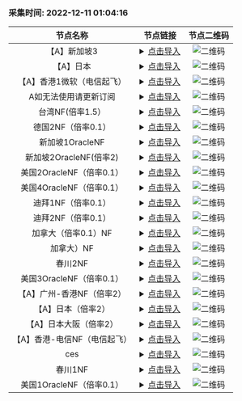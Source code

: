 ### 采集时间: 2022-12-11 01:04:16 
| 节点名称 | 节点链接 | 节点二维码 |
| :---: | :---: | :---: |
| 【A】新加坡3 | <details><summary><a href="vmess://eyJob3N0IjoiIiwicGF0aCI6IiIsInRscyI6IiIsInZlcmlmeV9jZXJ0Ijp0cnVlLCJhZGQiOiJhZTIuc3VyZmh1Yi5uZXQiLCJwb3J0IjozNzUyMCwiYWlkIjoxLCJuZXQiOiJ0Y3AiLCJoZWFkZXJUeXBlIjoibm9uZSIsInNlcnZpY2VuYW1lIjoiIiwiZW5hYmxlX3h0bHMiOiIiLCJmbG93IjoieHRscy1ycHJ4LWRpcmVjdCIsInZ0eXBlIjoidm1lc3M6Ly8iLCJzbmkiOiIiLCJ2IjoiMiIsInR5cGUiOiJ2bWVzcyIsInBzIjoi6L+q5oucIDIgfE5G77yI5YCN546HMC4x77yJIiwicmVtYXJrIjoi6L+q5oucIDIgfE5G77yI5YCN546HMC4x77yJIiwiaWQiOiJmZmUyNDc1OS1mZDQxLTMzNGMtOTJhNC04OWZjYzQ3ZWY0OTMiLCJjbGFzcyI6MH0=" title="【A】新加坡3">点击导入</a></summary>vmess://eyJob3N0IjoiIiwicGF0aCI6IiIsInRscyI6IiIsInZlcmlmeV9jZXJ0Ijp0cnVlLCJhZGQiOiJhZTIuc3VyZmh1Yi5uZXQiLCJwb3J0IjozNzUyMCwiYWlkIjoxLCJuZXQiOiJ0Y3AiLCJoZWFkZXJUeXBlIjoibm9uZSIsInNlcnZpY2VuYW1lIjoiIiwiZW5hYmxlX3h0bHMiOiIiLCJmbG93IjoieHRscy1ycHJ4LWRpcmVjdCIsInZ0eXBlIjoidm1lc3M6Ly8iLCJzbmkiOiIiLCJ2IjoiMiIsInR5cGUiOiJ2bWVzcyIsInBzIjoi6L+q5oucIDIgfE5G77yI5YCN546HMC4x77yJIiwicmVtYXJrIjoi6L+q5oucIDIgfE5G77yI5YCN546HMC4x77yJIiwiaWQiOiJmZmUyNDc1OS1mZDQxLTMzNGMtOTJhNC04OWZjYzQ3ZWY0OTMiLCJjbGFzcyI6MH0=</details> | ![二维码](https://raw.iqiq.io/h7ml/okjiasu_action/main/package/okjiasu/free/2022-12-11/2022-12-11-01-03-26.png) |
| 【A】日本 | <details><summary><a href="vmess://eyJob3N0IjoiIiwicGF0aCI6IiIsInRscyI6IiIsInZlcmlmeV9jZXJ0Ijp0cnVlLCJhZGQiOiJhZTIuc3VyZmh1Yi5uZXQiLCJwb3J0IjozNzUyMCwiYWlkIjoxLCJuZXQiOiJ0Y3AiLCJoZWFkZXJUeXBlIjoibm9uZSIsInNlcnZpY2VuYW1lIjoiIiwiZW5hYmxlX3h0bHMiOiIiLCJmbG93IjoieHRscy1ycHJ4LWRpcmVjdCIsInZ0eXBlIjoidm1lc3M6Ly8iLCJzbmkiOiIiLCJ2IjoiMiIsInR5cGUiOiJ2bWVzcyIsInBzIjoi6L+q5oucIDIgfE5G77yI5YCN546HMC4x77yJIiwicmVtYXJrIjoi6L+q5oucIDIgfE5G77yI5YCN546HMC4x77yJIiwiaWQiOiJmZmUyNDc1OS1mZDQxLTMzNGMtOTJhNC04OWZjYzQ3ZWY0OTMiLCJjbGFzcyI6MH0=" title="【A】日本">点击导入</a></summary>vmess://eyJob3N0IjoiIiwicGF0aCI6IiIsInRscyI6IiIsInZlcmlmeV9jZXJ0Ijp0cnVlLCJhZGQiOiJhZTIuc3VyZmh1Yi5uZXQiLCJwb3J0IjozNzUyMCwiYWlkIjoxLCJuZXQiOiJ0Y3AiLCJoZWFkZXJUeXBlIjoibm9uZSIsInNlcnZpY2VuYW1lIjoiIiwiZW5hYmxlX3h0bHMiOiIiLCJmbG93IjoieHRscy1ycHJ4LWRpcmVjdCIsInZ0eXBlIjoidm1lc3M6Ly8iLCJzbmkiOiIiLCJ2IjoiMiIsInR5cGUiOiJ2bWVzcyIsInBzIjoi6L+q5oucIDIgfE5G77yI5YCN546HMC4x77yJIiwicmVtYXJrIjoi6L+q5oucIDIgfE5G77yI5YCN546HMC4x77yJIiwiaWQiOiJmZmUyNDc1OS1mZDQxLTMzNGMtOTJhNC04OWZjYzQ3ZWY0OTMiLCJjbGFzcyI6MH0=</details> | ![二维码](https://raw.iqiq.io/h7ml/okjiasu_action/main/package/okjiasu/free/2022-12-11/2022-12-11-01-03-28.png) |
| 【A】香港1微软（电信起飞） | <details><summary><a href="vmess://eyJob3N0IjoiIiwicGF0aCI6IiIsInRscyI6IiIsInZlcmlmeV9jZXJ0Ijp0cnVlLCJhZGQiOiJhZTIuc3VyZmh1Yi5uZXQiLCJwb3J0IjozNzUyMCwiYWlkIjoxLCJuZXQiOiJ0Y3AiLCJoZWFkZXJUeXBlIjoibm9uZSIsInNlcnZpY2VuYW1lIjoiIiwiZW5hYmxlX3h0bHMiOiIiLCJmbG93IjoieHRscy1ycHJ4LWRpcmVjdCIsInZ0eXBlIjoidm1lc3M6Ly8iLCJzbmkiOiIiLCJ2IjoiMiIsInR5cGUiOiJ2bWVzcyIsInBzIjoi6L+q5oucIDIgfE5G77yI5YCN546HMC4x77yJIiwicmVtYXJrIjoi6L+q5oucIDIgfE5G77yI5YCN546HMC4x77yJIiwiaWQiOiJmZmUyNDc1OS1mZDQxLTMzNGMtOTJhNC04OWZjYzQ3ZWY0OTMiLCJjbGFzcyI6MH0=" title="【A】香港1微软（电信起飞）">点击导入</a></summary>vmess://eyJob3N0IjoiIiwicGF0aCI6IiIsInRscyI6IiIsInZlcmlmeV9jZXJ0Ijp0cnVlLCJhZGQiOiJhZTIuc3VyZmh1Yi5uZXQiLCJwb3J0IjozNzUyMCwiYWlkIjoxLCJuZXQiOiJ0Y3AiLCJoZWFkZXJUeXBlIjoibm9uZSIsInNlcnZpY2VuYW1lIjoiIiwiZW5hYmxlX3h0bHMiOiIiLCJmbG93IjoieHRscy1ycHJ4LWRpcmVjdCIsInZ0eXBlIjoidm1lc3M6Ly8iLCJzbmkiOiIiLCJ2IjoiMiIsInR5cGUiOiJ2bWVzcyIsInBzIjoi6L+q5oucIDIgfE5G77yI5YCN546HMC4x77yJIiwicmVtYXJrIjoi6L+q5oucIDIgfE5G77yI5YCN546HMC4x77yJIiwiaWQiOiJmZmUyNDc1OS1mZDQxLTMzNGMtOTJhNC04OWZjYzQ3ZWY0OTMiLCJjbGFzcyI6MH0=</details> | ![二维码](https://raw.iqiq.io/h7ml/okjiasu_action/main/package/okjiasu/free/2022-12-11/2022-12-11-01-03-29.png) |
| A如无法使用请更新订阅 | <details><summary><a href="vmess://eyJob3N0IjoiIiwicGF0aCI6IiIsInRscyI6IiIsInZlcmlmeV9jZXJ0Ijp0cnVlLCJhZGQiOiJhZTIuc3VyZmh1Yi5uZXQiLCJwb3J0IjozNzUyMCwiYWlkIjoxLCJuZXQiOiJ0Y3AiLCJoZWFkZXJUeXBlIjoibm9uZSIsInNlcnZpY2VuYW1lIjoiIiwiZW5hYmxlX3h0bHMiOiIiLCJmbG93IjoieHRscy1ycHJ4LWRpcmVjdCIsInZ0eXBlIjoidm1lc3M6Ly8iLCJzbmkiOiIiLCJ2IjoiMiIsInR5cGUiOiJ2bWVzcyIsInBzIjoi6L+q5oucIDIgfE5G77yI5YCN546HMC4x77yJIiwicmVtYXJrIjoi6L+q5oucIDIgfE5G77yI5YCN546HMC4x77yJIiwiaWQiOiJmZmUyNDc1OS1mZDQxLTMzNGMtOTJhNC04OWZjYzQ3ZWY0OTMiLCJjbGFzcyI6MH0=" title="A如无法使用请更新订阅">点击导入</a></summary>vmess://eyJob3N0IjoiIiwicGF0aCI6IiIsInRscyI6IiIsInZlcmlmeV9jZXJ0Ijp0cnVlLCJhZGQiOiJhZTIuc3VyZmh1Yi5uZXQiLCJwb3J0IjozNzUyMCwiYWlkIjoxLCJuZXQiOiJ0Y3AiLCJoZWFkZXJUeXBlIjoibm9uZSIsInNlcnZpY2VuYW1lIjoiIiwiZW5hYmxlX3h0bHMiOiIiLCJmbG93IjoieHRscy1ycHJ4LWRpcmVjdCIsInZ0eXBlIjoidm1lc3M6Ly8iLCJzbmkiOiIiLCJ2IjoiMiIsInR5cGUiOiJ2bWVzcyIsInBzIjoi6L+q5oucIDIgfE5G77yI5YCN546HMC4x77yJIiwicmVtYXJrIjoi6L+q5oucIDIgfE5G77yI5YCN546HMC4x77yJIiwiaWQiOiJmZmUyNDc1OS1mZDQxLTMzNGMtOTJhNC04OWZjYzQ3ZWY0OTMiLCJjbGFzcyI6MH0=</details> | ![二维码](https://raw.iqiq.io/h7ml/okjiasu_action/main/package/okjiasu/free/2022-12-11/2022-12-11-01-03-30.png) |
| 台湾NF(倍率1.5） | <details><summary><a href="vmess://eyJob3N0IjoiIiwicGF0aCI6IiIsInRscyI6IiIsInZlcmlmeV9jZXJ0Ijp0cnVlLCJhZGQiOiJhZTIuc3VyZmh1Yi5uZXQiLCJwb3J0IjozNzUyMCwiYWlkIjoxLCJuZXQiOiJ0Y3AiLCJoZWFkZXJUeXBlIjoibm9uZSIsInNlcnZpY2VuYW1lIjoiIiwiZW5hYmxlX3h0bHMiOiIiLCJmbG93IjoieHRscy1ycHJ4LWRpcmVjdCIsInZ0eXBlIjoidm1lc3M6Ly8iLCJzbmkiOiIiLCJ2IjoiMiIsInR5cGUiOiJ2bWVzcyIsInBzIjoi6L+q5oucIDIgfE5G77yI5YCN546HMC4x77yJIiwicmVtYXJrIjoi6L+q5oucIDIgfE5G77yI5YCN546HMC4x77yJIiwiaWQiOiJmZmUyNDc1OS1mZDQxLTMzNGMtOTJhNC04OWZjYzQ3ZWY0OTMiLCJjbGFzcyI6MH0=" title="台湾NF(倍率1.5）">点击导入</a></summary>vmess://eyJob3N0IjoiIiwicGF0aCI6IiIsInRscyI6IiIsInZlcmlmeV9jZXJ0Ijp0cnVlLCJhZGQiOiJhZTIuc3VyZmh1Yi5uZXQiLCJwb3J0IjozNzUyMCwiYWlkIjoxLCJuZXQiOiJ0Y3AiLCJoZWFkZXJUeXBlIjoibm9uZSIsInNlcnZpY2VuYW1lIjoiIiwiZW5hYmxlX3h0bHMiOiIiLCJmbG93IjoieHRscy1ycHJ4LWRpcmVjdCIsInZ0eXBlIjoidm1lc3M6Ly8iLCJzbmkiOiIiLCJ2IjoiMiIsInR5cGUiOiJ2bWVzcyIsInBzIjoi6L+q5oucIDIgfE5G77yI5YCN546HMC4x77yJIiwicmVtYXJrIjoi6L+q5oucIDIgfE5G77yI5YCN546HMC4x77yJIiwiaWQiOiJmZmUyNDc1OS1mZDQxLTMzNGMtOTJhNC04OWZjYzQ3ZWY0OTMiLCJjbGFzcyI6MH0=</details> | ![二维码](https://raw.iqiq.io/h7ml/okjiasu_action/main/package/okjiasu/free/2022-12-11/2022-12-11-01-03-31.png) |
| 德国2NF（倍率0.1） | <details><summary><a href="vmess://eyJob3N0IjoiIiwicGF0aCI6IiIsInRscyI6IiIsInZlcmlmeV9jZXJ0Ijp0cnVlLCJhZGQiOiJhZTIuc3VyZmh1Yi5uZXQiLCJwb3J0IjozNzUyMCwiYWlkIjoxLCJuZXQiOiJ0Y3AiLCJoZWFkZXJUeXBlIjoibm9uZSIsInNlcnZpY2VuYW1lIjoiIiwiZW5hYmxlX3h0bHMiOiIiLCJmbG93IjoieHRscy1ycHJ4LWRpcmVjdCIsInZ0eXBlIjoidm1lc3M6Ly8iLCJzbmkiOiIiLCJ2IjoiMiIsInR5cGUiOiJ2bWVzcyIsInBzIjoi6L+q5oucIDIgfE5G77yI5YCN546HMC4x77yJIiwicmVtYXJrIjoi6L+q5oucIDIgfE5G77yI5YCN546HMC4x77yJIiwiaWQiOiJmZmUyNDc1OS1mZDQxLTMzNGMtOTJhNC04OWZjYzQ3ZWY0OTMiLCJjbGFzcyI6MH0=" title="德国2NF（倍率0.1）">点击导入</a></summary>vmess://eyJob3N0IjoiIiwicGF0aCI6IiIsInRscyI6IiIsInZlcmlmeV9jZXJ0Ijp0cnVlLCJhZGQiOiJhZTIuc3VyZmh1Yi5uZXQiLCJwb3J0IjozNzUyMCwiYWlkIjoxLCJuZXQiOiJ0Y3AiLCJoZWFkZXJUeXBlIjoibm9uZSIsInNlcnZpY2VuYW1lIjoiIiwiZW5hYmxlX3h0bHMiOiIiLCJmbG93IjoieHRscy1ycHJ4LWRpcmVjdCIsInZ0eXBlIjoidm1lc3M6Ly8iLCJzbmkiOiIiLCJ2IjoiMiIsInR5cGUiOiJ2bWVzcyIsInBzIjoi6L+q5oucIDIgfE5G77yI5YCN546HMC4x77yJIiwicmVtYXJrIjoi6L+q5oucIDIgfE5G77yI5YCN546HMC4x77yJIiwiaWQiOiJmZmUyNDc1OS1mZDQxLTMzNGMtOTJhNC04OWZjYzQ3ZWY0OTMiLCJjbGFzcyI6MH0=</details> | ![二维码](https://raw.iqiq.io/h7ml/okjiasu_action/main/package/okjiasu/free/2022-12-11/2022-12-11-01-03-32.png) |
| 新加坡1OracleNF | <details><summary><a href="vmess://eyJob3N0IjoiIiwicGF0aCI6IiIsInRscyI6IiIsInZlcmlmeV9jZXJ0Ijp0cnVlLCJhZGQiOiJhZTIuc3VyZmh1Yi5uZXQiLCJwb3J0IjozNzUyMCwiYWlkIjoxLCJuZXQiOiJ0Y3AiLCJoZWFkZXJUeXBlIjoibm9uZSIsInNlcnZpY2VuYW1lIjoiIiwiZW5hYmxlX3h0bHMiOiIiLCJmbG93IjoieHRscy1ycHJ4LWRpcmVjdCIsInZ0eXBlIjoidm1lc3M6Ly8iLCJzbmkiOiIiLCJ2IjoiMiIsInR5cGUiOiJ2bWVzcyIsInBzIjoi6L+q5oucIDIgfE5G77yI5YCN546HMC4x77yJIiwicmVtYXJrIjoi6L+q5oucIDIgfE5G77yI5YCN546HMC4x77yJIiwiaWQiOiJmZmUyNDc1OS1mZDQxLTMzNGMtOTJhNC04OWZjYzQ3ZWY0OTMiLCJjbGFzcyI6MH0=" title="新加坡1OracleNF">点击导入</a></summary>vmess://eyJob3N0IjoiIiwicGF0aCI6IiIsInRscyI6IiIsInZlcmlmeV9jZXJ0Ijp0cnVlLCJhZGQiOiJhZTIuc3VyZmh1Yi5uZXQiLCJwb3J0IjozNzUyMCwiYWlkIjoxLCJuZXQiOiJ0Y3AiLCJoZWFkZXJUeXBlIjoibm9uZSIsInNlcnZpY2VuYW1lIjoiIiwiZW5hYmxlX3h0bHMiOiIiLCJmbG93IjoieHRscy1ycHJ4LWRpcmVjdCIsInZ0eXBlIjoidm1lc3M6Ly8iLCJzbmkiOiIiLCJ2IjoiMiIsInR5cGUiOiJ2bWVzcyIsInBzIjoi6L+q5oucIDIgfE5G77yI5YCN546HMC4x77yJIiwicmVtYXJrIjoi6L+q5oucIDIgfE5G77yI5YCN546HMC4x77yJIiwiaWQiOiJmZmUyNDc1OS1mZDQxLTMzNGMtOTJhNC04OWZjYzQ3ZWY0OTMiLCJjbGFzcyI6MH0=</details> | ![二维码](https://raw.iqiq.io/h7ml/okjiasu_action/main/package/okjiasu/free/2022-12-11/2022-12-11-01-03-34.png) |
| 新加坡2OracleNF(倍率2) | <details><summary><a href="vmess://eyJob3N0IjoiIiwicGF0aCI6IiIsInRscyI6IiIsInZlcmlmeV9jZXJ0Ijp0cnVlLCJhZGQiOiJhZTIuc3VyZmh1Yi5uZXQiLCJwb3J0IjozNzUyMCwiYWlkIjoxLCJuZXQiOiJ0Y3AiLCJoZWFkZXJUeXBlIjoibm9uZSIsInNlcnZpY2VuYW1lIjoiIiwiZW5hYmxlX3h0bHMiOiIiLCJmbG93IjoieHRscy1ycHJ4LWRpcmVjdCIsInZ0eXBlIjoidm1lc3M6Ly8iLCJzbmkiOiIiLCJ2IjoiMiIsInR5cGUiOiJ2bWVzcyIsInBzIjoi6L+q5oucIDIgfE5G77yI5YCN546HMC4x77yJIiwicmVtYXJrIjoi6L+q5oucIDIgfE5G77yI5YCN546HMC4x77yJIiwiaWQiOiJmZmUyNDc1OS1mZDQxLTMzNGMtOTJhNC04OWZjYzQ3ZWY0OTMiLCJjbGFzcyI6MH0=" title="新加坡2OracleNF(倍率2)">点击导入</a></summary>vmess://eyJob3N0IjoiIiwicGF0aCI6IiIsInRscyI6IiIsInZlcmlmeV9jZXJ0Ijp0cnVlLCJhZGQiOiJhZTIuc3VyZmh1Yi5uZXQiLCJwb3J0IjozNzUyMCwiYWlkIjoxLCJuZXQiOiJ0Y3AiLCJoZWFkZXJUeXBlIjoibm9uZSIsInNlcnZpY2VuYW1lIjoiIiwiZW5hYmxlX3h0bHMiOiIiLCJmbG93IjoieHRscy1ycHJ4LWRpcmVjdCIsInZ0eXBlIjoidm1lc3M6Ly8iLCJzbmkiOiIiLCJ2IjoiMiIsInR5cGUiOiJ2bWVzcyIsInBzIjoi6L+q5oucIDIgfE5G77yI5YCN546HMC4x77yJIiwicmVtYXJrIjoi6L+q5oucIDIgfE5G77yI5YCN546HMC4x77yJIiwiaWQiOiJmZmUyNDc1OS1mZDQxLTMzNGMtOTJhNC04OWZjYzQ3ZWY0OTMiLCJjbGFzcyI6MH0=</details> | ![二维码](https://raw.iqiq.io/h7ml/okjiasu_action/main/package/okjiasu/free/2022-12-11/2022-12-11-01-03-35.png) |
| 美国2OracleNF（倍率0.1） | <details><summary><a href="vmess://eyJob3N0IjoiIiwicGF0aCI6IiIsInRscyI6IiIsInZlcmlmeV9jZXJ0Ijp0cnVlLCJhZGQiOiJhZTIuc3VyZmh1Yi5uZXQiLCJwb3J0IjozNzUyMCwiYWlkIjoxLCJuZXQiOiJ0Y3AiLCJoZWFkZXJUeXBlIjoibm9uZSIsInNlcnZpY2VuYW1lIjoiIiwiZW5hYmxlX3h0bHMiOiIiLCJmbG93IjoieHRscy1ycHJ4LWRpcmVjdCIsInZ0eXBlIjoidm1lc3M6Ly8iLCJzbmkiOiIiLCJ2IjoiMiIsInR5cGUiOiJ2bWVzcyIsInBzIjoi6L+q5oucIDIgfE5G77yI5YCN546HMC4x77yJIiwicmVtYXJrIjoi6L+q5oucIDIgfE5G77yI5YCN546HMC4x77yJIiwiaWQiOiJmZmUyNDc1OS1mZDQxLTMzNGMtOTJhNC04OWZjYzQ3ZWY0OTMiLCJjbGFzcyI6MH0=" title="美国2OracleNF（倍率0.1）">点击导入</a></summary>vmess://eyJob3N0IjoiIiwicGF0aCI6IiIsInRscyI6IiIsInZlcmlmeV9jZXJ0Ijp0cnVlLCJhZGQiOiJhZTIuc3VyZmh1Yi5uZXQiLCJwb3J0IjozNzUyMCwiYWlkIjoxLCJuZXQiOiJ0Y3AiLCJoZWFkZXJUeXBlIjoibm9uZSIsInNlcnZpY2VuYW1lIjoiIiwiZW5hYmxlX3h0bHMiOiIiLCJmbG93IjoieHRscy1ycHJ4LWRpcmVjdCIsInZ0eXBlIjoidm1lc3M6Ly8iLCJzbmkiOiIiLCJ2IjoiMiIsInR5cGUiOiJ2bWVzcyIsInBzIjoi6L+q5oucIDIgfE5G77yI5YCN546HMC4x77yJIiwicmVtYXJrIjoi6L+q5oucIDIgfE5G77yI5YCN546HMC4x77yJIiwiaWQiOiJmZmUyNDc1OS1mZDQxLTMzNGMtOTJhNC04OWZjYzQ3ZWY0OTMiLCJjbGFzcyI6MH0=</details> | ![二维码](https://raw.iqiq.io/h7ml/okjiasu_action/main/package/okjiasu/free/2022-12-11/2022-12-11-01-03-36.png) |
| 美国4OracleNF（倍率0.1） | <details><summary><a href="vmess://eyJob3N0IjoiIiwicGF0aCI6IiIsInRscyI6IiIsInZlcmlmeV9jZXJ0Ijp0cnVlLCJhZGQiOiJhZTIuc3VyZmh1Yi5uZXQiLCJwb3J0IjozNzUyMCwiYWlkIjoxLCJuZXQiOiJ0Y3AiLCJoZWFkZXJUeXBlIjoibm9uZSIsInNlcnZpY2VuYW1lIjoiIiwiZW5hYmxlX3h0bHMiOiIiLCJmbG93IjoieHRscy1ycHJ4LWRpcmVjdCIsInZ0eXBlIjoidm1lc3M6Ly8iLCJzbmkiOiIiLCJ2IjoiMiIsInR5cGUiOiJ2bWVzcyIsInBzIjoi6L+q5oucIDIgfE5G77yI5YCN546HMC4x77yJIiwicmVtYXJrIjoi6L+q5oucIDIgfE5G77yI5YCN546HMC4x77yJIiwiaWQiOiJmZmUyNDc1OS1mZDQxLTMzNGMtOTJhNC04OWZjYzQ3ZWY0OTMiLCJjbGFzcyI6MH0=" title="美国4OracleNF（倍率0.1）">点击导入</a></summary>vmess://eyJob3N0IjoiIiwicGF0aCI6IiIsInRscyI6IiIsInZlcmlmeV9jZXJ0Ijp0cnVlLCJhZGQiOiJhZTIuc3VyZmh1Yi5uZXQiLCJwb3J0IjozNzUyMCwiYWlkIjoxLCJuZXQiOiJ0Y3AiLCJoZWFkZXJUeXBlIjoibm9uZSIsInNlcnZpY2VuYW1lIjoiIiwiZW5hYmxlX3h0bHMiOiIiLCJmbG93IjoieHRscy1ycHJ4LWRpcmVjdCIsInZ0eXBlIjoidm1lc3M6Ly8iLCJzbmkiOiIiLCJ2IjoiMiIsInR5cGUiOiJ2bWVzcyIsInBzIjoi6L+q5oucIDIgfE5G77yI5YCN546HMC4x77yJIiwicmVtYXJrIjoi6L+q5oucIDIgfE5G77yI5YCN546HMC4x77yJIiwiaWQiOiJmZmUyNDc1OS1mZDQxLTMzNGMtOTJhNC04OWZjYzQ3ZWY0OTMiLCJjbGFzcyI6MH0=</details> | ![二维码](https://raw.iqiq.io/h7ml/okjiasu_action/main/package/okjiasu/free/2022-12-11/2022-12-11-01-03-37.png) |
| 迪拜1NF（倍率0.1） | <details><summary><a href="vmess://eyJob3N0IjoiIiwicGF0aCI6IiIsInRscyI6IiIsInZlcmlmeV9jZXJ0Ijp0cnVlLCJhZGQiOiJhZTIuc3VyZmh1Yi5uZXQiLCJwb3J0IjozNzUyMCwiYWlkIjoxLCJuZXQiOiJ0Y3AiLCJoZWFkZXJUeXBlIjoibm9uZSIsInNlcnZpY2VuYW1lIjoiIiwiZW5hYmxlX3h0bHMiOiIiLCJmbG93IjoieHRscy1ycHJ4LWRpcmVjdCIsInZ0eXBlIjoidm1lc3M6Ly8iLCJzbmkiOiIiLCJ2IjoiMiIsInR5cGUiOiJ2bWVzcyIsInBzIjoi6L+q5oucIDIgfE5G77yI5YCN546HMC4x77yJIiwicmVtYXJrIjoi6L+q5oucIDIgfE5G77yI5YCN546HMC4x77yJIiwiaWQiOiJmZmUyNDc1OS1mZDQxLTMzNGMtOTJhNC04OWZjYzQ3ZWY0OTMiLCJjbGFzcyI6MH0=" title="迪拜1NF（倍率0.1）">点击导入</a></summary>vmess://eyJob3N0IjoiIiwicGF0aCI6IiIsInRscyI6IiIsInZlcmlmeV9jZXJ0Ijp0cnVlLCJhZGQiOiJhZTIuc3VyZmh1Yi5uZXQiLCJwb3J0IjozNzUyMCwiYWlkIjoxLCJuZXQiOiJ0Y3AiLCJoZWFkZXJUeXBlIjoibm9uZSIsInNlcnZpY2VuYW1lIjoiIiwiZW5hYmxlX3h0bHMiOiIiLCJmbG93IjoieHRscy1ycHJ4LWRpcmVjdCIsInZ0eXBlIjoidm1lc3M6Ly8iLCJzbmkiOiIiLCJ2IjoiMiIsInR5cGUiOiJ2bWVzcyIsInBzIjoi6L+q5oucIDIgfE5G77yI5YCN546HMC4x77yJIiwicmVtYXJrIjoi6L+q5oucIDIgfE5G77yI5YCN546HMC4x77yJIiwiaWQiOiJmZmUyNDc1OS1mZDQxLTMzNGMtOTJhNC04OWZjYzQ3ZWY0OTMiLCJjbGFzcyI6MH0=</details> | ![二维码](https://raw.iqiq.io/h7ml/okjiasu_action/main/package/okjiasu/free/2022-12-11/2022-12-11-01-03-38.png) |
| 迪拜2NF（倍率0.1） | <details><summary><a href="vmess://eyJob3N0IjoiIiwicGF0aCI6IiIsInRscyI6IiIsInZlcmlmeV9jZXJ0Ijp0cnVlLCJhZGQiOiJhZTIuc3VyZmh1Yi5uZXQiLCJwb3J0IjozNzUyMCwiYWlkIjoxLCJuZXQiOiJ0Y3AiLCJoZWFkZXJUeXBlIjoibm9uZSIsInNlcnZpY2VuYW1lIjoiIiwiZW5hYmxlX3h0bHMiOiIiLCJmbG93IjoieHRscy1ycHJ4LWRpcmVjdCIsInZ0eXBlIjoidm1lc3M6Ly8iLCJzbmkiOiIiLCJ2IjoiMiIsInR5cGUiOiJ2bWVzcyIsInBzIjoi6L+q5oucIDIgfE5G77yI5YCN546HMC4x77yJIiwicmVtYXJrIjoi6L+q5oucIDIgfE5G77yI5YCN546HMC4x77yJIiwiaWQiOiJmZmUyNDc1OS1mZDQxLTMzNGMtOTJhNC04OWZjYzQ3ZWY0OTMiLCJjbGFzcyI6MH0=" title="迪拜2NF（倍率0.1）">点击导入</a></summary>vmess://eyJob3N0IjoiIiwicGF0aCI6IiIsInRscyI6IiIsInZlcmlmeV9jZXJ0Ijp0cnVlLCJhZGQiOiJhZTIuc3VyZmh1Yi5uZXQiLCJwb3J0IjozNzUyMCwiYWlkIjoxLCJuZXQiOiJ0Y3AiLCJoZWFkZXJUeXBlIjoibm9uZSIsInNlcnZpY2VuYW1lIjoiIiwiZW5hYmxlX3h0bHMiOiIiLCJmbG93IjoieHRscy1ycHJ4LWRpcmVjdCIsInZ0eXBlIjoidm1lc3M6Ly8iLCJzbmkiOiIiLCJ2IjoiMiIsInR5cGUiOiJ2bWVzcyIsInBzIjoi6L+q5oucIDIgfE5G77yI5YCN546HMC4x77yJIiwicmVtYXJrIjoi6L+q5oucIDIgfE5G77yI5YCN546HMC4x77yJIiwiaWQiOiJmZmUyNDc1OS1mZDQxLTMzNGMtOTJhNC04OWZjYzQ3ZWY0OTMiLCJjbGFzcyI6MH0=</details> | ![二维码](https://raw.iqiq.io/h7ml/okjiasu_action/main/package/okjiasu/free/2022-12-11/2022-12-11-01-03-40.png) |
| 加拿大（倍率0.1）NF | <details><summary><a href="vmess://eyJob3N0IjoiIiwicGF0aCI6IiIsInRscyI6IiIsInZlcmlmeV9jZXJ0Ijp0cnVlLCJhZGQiOiJhZTIuc3VyZmh1Yi5uZXQiLCJwb3J0IjozNzUyMCwiYWlkIjoxLCJuZXQiOiJ0Y3AiLCJoZWFkZXJUeXBlIjoibm9uZSIsInNlcnZpY2VuYW1lIjoiIiwiZW5hYmxlX3h0bHMiOiIiLCJmbG93IjoieHRscy1ycHJ4LWRpcmVjdCIsInZ0eXBlIjoidm1lc3M6Ly8iLCJzbmkiOiIiLCJ2IjoiMiIsInR5cGUiOiJ2bWVzcyIsInBzIjoi6L+q5oucIDIgfE5G77yI5YCN546HMC4x77yJIiwicmVtYXJrIjoi6L+q5oucIDIgfE5G77yI5YCN546HMC4x77yJIiwiaWQiOiJmZmUyNDc1OS1mZDQxLTMzNGMtOTJhNC04OWZjYzQ3ZWY0OTMiLCJjbGFzcyI6MH0=" title="加拿大（倍率0.1）NF">点击导入</a></summary>vmess://eyJob3N0IjoiIiwicGF0aCI6IiIsInRscyI6IiIsInZlcmlmeV9jZXJ0Ijp0cnVlLCJhZGQiOiJhZTIuc3VyZmh1Yi5uZXQiLCJwb3J0IjozNzUyMCwiYWlkIjoxLCJuZXQiOiJ0Y3AiLCJoZWFkZXJUeXBlIjoibm9uZSIsInNlcnZpY2VuYW1lIjoiIiwiZW5hYmxlX3h0bHMiOiIiLCJmbG93IjoieHRscy1ycHJ4LWRpcmVjdCIsInZ0eXBlIjoidm1lc3M6Ly8iLCJzbmkiOiIiLCJ2IjoiMiIsInR5cGUiOiJ2bWVzcyIsInBzIjoi6L+q5oucIDIgfE5G77yI5YCN546HMC4x77yJIiwicmVtYXJrIjoi6L+q5oucIDIgfE5G77yI5YCN546HMC4x77yJIiwiaWQiOiJmZmUyNDc1OS1mZDQxLTMzNGMtOTJhNC04OWZjYzQ3ZWY0OTMiLCJjbGFzcyI6MH0=</details> | ![二维码](https://raw.iqiq.io/h7ml/okjiasu_action/main/package/okjiasu/free/2022-12-11/2022-12-11-01-03-41.png) |
| 加拿大）NF | <details><summary><a href="vmess://eyJob3N0IjoiIiwicGF0aCI6IiIsInRscyI6IiIsInZlcmlmeV9jZXJ0Ijp0cnVlLCJhZGQiOiJhZTIuc3VyZmh1Yi5uZXQiLCJwb3J0IjozNzUyMCwiYWlkIjoxLCJuZXQiOiJ0Y3AiLCJoZWFkZXJUeXBlIjoibm9uZSIsInNlcnZpY2VuYW1lIjoiIiwiZW5hYmxlX3h0bHMiOiIiLCJmbG93IjoieHRscy1ycHJ4LWRpcmVjdCIsInZ0eXBlIjoidm1lc3M6Ly8iLCJzbmkiOiIiLCJ2IjoiMiIsInR5cGUiOiJ2bWVzcyIsInBzIjoi6L+q5oucIDIgfE5G77yI5YCN546HMC4x77yJIiwicmVtYXJrIjoi6L+q5oucIDIgfE5G77yI5YCN546HMC4x77yJIiwiaWQiOiJmZmUyNDc1OS1mZDQxLTMzNGMtOTJhNC04OWZjYzQ3ZWY0OTMiLCJjbGFzcyI6MH0=" title="加拿大）NF">点击导入</a></summary>vmess://eyJob3N0IjoiIiwicGF0aCI6IiIsInRscyI6IiIsInZlcmlmeV9jZXJ0Ijp0cnVlLCJhZGQiOiJhZTIuc3VyZmh1Yi5uZXQiLCJwb3J0IjozNzUyMCwiYWlkIjoxLCJuZXQiOiJ0Y3AiLCJoZWFkZXJUeXBlIjoibm9uZSIsInNlcnZpY2VuYW1lIjoiIiwiZW5hYmxlX3h0bHMiOiIiLCJmbG93IjoieHRscy1ycHJ4LWRpcmVjdCIsInZ0eXBlIjoidm1lc3M6Ly8iLCJzbmkiOiIiLCJ2IjoiMiIsInR5cGUiOiJ2bWVzcyIsInBzIjoi6L+q5oucIDIgfE5G77yI5YCN546HMC4x77yJIiwicmVtYXJrIjoi6L+q5oucIDIgfE5G77yI5YCN546HMC4x77yJIiwiaWQiOiJmZmUyNDc1OS1mZDQxLTMzNGMtOTJhNC04OWZjYzQ3ZWY0OTMiLCJjbGFzcyI6MH0=</details> | ![二维码](https://raw.iqiq.io/h7ml/okjiasu_action/main/package/okjiasu/free/2022-12-11/2022-12-11-01-03-42.png) |
| 春川2NF | <details><summary><a href="vmess://eyJob3N0IjoiIiwicGF0aCI6IiIsInRscyI6IiIsInZlcmlmeV9jZXJ0Ijp0cnVlLCJhZGQiOiJhZTIuc3VyZmh1Yi5uZXQiLCJwb3J0IjozNzUyMCwiYWlkIjoxLCJuZXQiOiJ0Y3AiLCJoZWFkZXJUeXBlIjoibm9uZSIsInNlcnZpY2VuYW1lIjoiIiwiZW5hYmxlX3h0bHMiOiIiLCJmbG93IjoieHRscy1ycHJ4LWRpcmVjdCIsInZ0eXBlIjoidm1lc3M6Ly8iLCJzbmkiOiIiLCJ2IjoiMiIsInR5cGUiOiJ2bWVzcyIsInBzIjoi6L+q5oucIDIgfE5G77yI5YCN546HMC4x77yJIiwicmVtYXJrIjoi6L+q5oucIDIgfE5G77yI5YCN546HMC4x77yJIiwiaWQiOiJmZmUyNDc1OS1mZDQxLTMzNGMtOTJhNC04OWZjYzQ3ZWY0OTMiLCJjbGFzcyI6MH0=" title="春川2NF">点击导入</a></summary>vmess://eyJob3N0IjoiIiwicGF0aCI6IiIsInRscyI6IiIsInZlcmlmeV9jZXJ0Ijp0cnVlLCJhZGQiOiJhZTIuc3VyZmh1Yi5uZXQiLCJwb3J0IjozNzUyMCwiYWlkIjoxLCJuZXQiOiJ0Y3AiLCJoZWFkZXJUeXBlIjoibm9uZSIsInNlcnZpY2VuYW1lIjoiIiwiZW5hYmxlX3h0bHMiOiIiLCJmbG93IjoieHRscy1ycHJ4LWRpcmVjdCIsInZ0eXBlIjoidm1lc3M6Ly8iLCJzbmkiOiIiLCJ2IjoiMiIsInR5cGUiOiJ2bWVzcyIsInBzIjoi6L+q5oucIDIgfE5G77yI5YCN546HMC4x77yJIiwicmVtYXJrIjoi6L+q5oucIDIgfE5G77yI5YCN546HMC4x77yJIiwiaWQiOiJmZmUyNDc1OS1mZDQxLTMzNGMtOTJhNC04OWZjYzQ3ZWY0OTMiLCJjbGFzcyI6MH0=</details> | ![二维码](https://raw.iqiq.io/h7ml/okjiasu_action/main/package/okjiasu/free/2022-12-11/2022-12-11-01-03-43.png) |
| 美国3OracleNF（倍率0.1） | <details><summary><a href="vmess://eyJob3N0IjoiIiwicGF0aCI6IiIsInRscyI6IiIsInZlcmlmeV9jZXJ0Ijp0cnVlLCJhZGQiOiJhZTIuc3VyZmh1Yi5uZXQiLCJwb3J0IjozNzUyMCwiYWlkIjoxLCJuZXQiOiJ0Y3AiLCJoZWFkZXJUeXBlIjoibm9uZSIsInNlcnZpY2VuYW1lIjoiIiwiZW5hYmxlX3h0bHMiOiIiLCJmbG93IjoieHRscy1ycHJ4LWRpcmVjdCIsInZ0eXBlIjoidm1lc3M6Ly8iLCJzbmkiOiIiLCJ2IjoiMiIsInR5cGUiOiJ2bWVzcyIsInBzIjoi6L+q5oucIDIgfE5G77yI5YCN546HMC4x77yJIiwicmVtYXJrIjoi6L+q5oucIDIgfE5G77yI5YCN546HMC4x77yJIiwiaWQiOiJmZmUyNDc1OS1mZDQxLTMzNGMtOTJhNC04OWZjYzQ3ZWY0OTMiLCJjbGFzcyI6MH0=" title="美国3OracleNF（倍率0.1）">点击导入</a></summary>vmess://eyJob3N0IjoiIiwicGF0aCI6IiIsInRscyI6IiIsInZlcmlmeV9jZXJ0Ijp0cnVlLCJhZGQiOiJhZTIuc3VyZmh1Yi5uZXQiLCJwb3J0IjozNzUyMCwiYWlkIjoxLCJuZXQiOiJ0Y3AiLCJoZWFkZXJUeXBlIjoibm9uZSIsInNlcnZpY2VuYW1lIjoiIiwiZW5hYmxlX3h0bHMiOiIiLCJmbG93IjoieHRscy1ycHJ4LWRpcmVjdCIsInZ0eXBlIjoidm1lc3M6Ly8iLCJzbmkiOiIiLCJ2IjoiMiIsInR5cGUiOiJ2bWVzcyIsInBzIjoi6L+q5oucIDIgfE5G77yI5YCN546HMC4x77yJIiwicmVtYXJrIjoi6L+q5oucIDIgfE5G77yI5YCN546HMC4x77yJIiwiaWQiOiJmZmUyNDc1OS1mZDQxLTMzNGMtOTJhNC04OWZjYzQ3ZWY0OTMiLCJjbGFzcyI6MH0=</details> | ![二维码](https://raw.iqiq.io/h7ml/okjiasu_action/main/package/okjiasu/free/2022-12-11/2022-12-11-01-03-44.png) |
| 【A】广州-香港NF（倍率2） | <details><summary><a href="vmess://eyJob3N0IjoiIiwicGF0aCI6IiIsInRscyI6IiIsInZlcmlmeV9jZXJ0Ijp0cnVlLCJhZGQiOiJhZTIuc3VyZmh1Yi5uZXQiLCJwb3J0IjozNzUyMCwiYWlkIjoxLCJuZXQiOiJ0Y3AiLCJoZWFkZXJUeXBlIjoibm9uZSIsInNlcnZpY2VuYW1lIjoiIiwiZW5hYmxlX3h0bHMiOiIiLCJmbG93IjoieHRscy1ycHJ4LWRpcmVjdCIsInZ0eXBlIjoidm1lc3M6Ly8iLCJzbmkiOiIiLCJ2IjoiMiIsInR5cGUiOiJ2bWVzcyIsInBzIjoi6L+q5oucIDIgfE5G77yI5YCN546HMC4x77yJIiwicmVtYXJrIjoi6L+q5oucIDIgfE5G77yI5YCN546HMC4x77yJIiwiaWQiOiJmZmUyNDc1OS1mZDQxLTMzNGMtOTJhNC04OWZjYzQ3ZWY0OTMiLCJjbGFzcyI6MH0=" title="【A】广州-香港NF（倍率2）">点击导入</a></summary>vmess://eyJob3N0IjoiIiwicGF0aCI6IiIsInRscyI6IiIsInZlcmlmeV9jZXJ0Ijp0cnVlLCJhZGQiOiJhZTIuc3VyZmh1Yi5uZXQiLCJwb3J0IjozNzUyMCwiYWlkIjoxLCJuZXQiOiJ0Y3AiLCJoZWFkZXJUeXBlIjoibm9uZSIsInNlcnZpY2VuYW1lIjoiIiwiZW5hYmxlX3h0bHMiOiIiLCJmbG93IjoieHRscy1ycHJ4LWRpcmVjdCIsInZ0eXBlIjoidm1lc3M6Ly8iLCJzbmkiOiIiLCJ2IjoiMiIsInR5cGUiOiJ2bWVzcyIsInBzIjoi6L+q5oucIDIgfE5G77yI5YCN546HMC4x77yJIiwicmVtYXJrIjoi6L+q5oucIDIgfE5G77yI5YCN546HMC4x77yJIiwiaWQiOiJmZmUyNDc1OS1mZDQxLTMzNGMtOTJhNC04OWZjYzQ3ZWY0OTMiLCJjbGFzcyI6MH0=</details> | ![二维码](https://raw.iqiq.io/h7ml/okjiasu_action/main/package/okjiasu/free/2022-12-11/2022-12-11-01-03-46.png) |
| 【A】日本（倍率2） | <details><summary><a href="vmess://eyJob3N0IjoiIiwicGF0aCI6IiIsInRscyI6IiIsInZlcmlmeV9jZXJ0Ijp0cnVlLCJhZGQiOiJhZTIuc3VyZmh1Yi5uZXQiLCJwb3J0IjozNzUyMCwiYWlkIjoxLCJuZXQiOiJ0Y3AiLCJoZWFkZXJUeXBlIjoibm9uZSIsInNlcnZpY2VuYW1lIjoiIiwiZW5hYmxlX3h0bHMiOiIiLCJmbG93IjoieHRscy1ycHJ4LWRpcmVjdCIsInZ0eXBlIjoidm1lc3M6Ly8iLCJzbmkiOiIiLCJ2IjoiMiIsInR5cGUiOiJ2bWVzcyIsInBzIjoi6L+q5oucIDIgfE5G77yI5YCN546HMC4x77yJIiwicmVtYXJrIjoi6L+q5oucIDIgfE5G77yI5YCN546HMC4x77yJIiwiaWQiOiJmZmUyNDc1OS1mZDQxLTMzNGMtOTJhNC04OWZjYzQ3ZWY0OTMiLCJjbGFzcyI6MH0=" title="【A】日本（倍率2）">点击导入</a></summary>vmess://eyJob3N0IjoiIiwicGF0aCI6IiIsInRscyI6IiIsInZlcmlmeV9jZXJ0Ijp0cnVlLCJhZGQiOiJhZTIuc3VyZmh1Yi5uZXQiLCJwb3J0IjozNzUyMCwiYWlkIjoxLCJuZXQiOiJ0Y3AiLCJoZWFkZXJUeXBlIjoibm9uZSIsInNlcnZpY2VuYW1lIjoiIiwiZW5hYmxlX3h0bHMiOiIiLCJmbG93IjoieHRscy1ycHJ4LWRpcmVjdCIsInZ0eXBlIjoidm1lc3M6Ly8iLCJzbmkiOiIiLCJ2IjoiMiIsInR5cGUiOiJ2bWVzcyIsInBzIjoi6L+q5oucIDIgfE5G77yI5YCN546HMC4x77yJIiwicmVtYXJrIjoi6L+q5oucIDIgfE5G77yI5YCN546HMC4x77yJIiwiaWQiOiJmZmUyNDc1OS1mZDQxLTMzNGMtOTJhNC04OWZjYzQ3ZWY0OTMiLCJjbGFzcyI6MH0=</details> | ![二维码](https://raw.iqiq.io/h7ml/okjiasu_action/main/package/okjiasu/free/2022-12-11/2022-12-11-01-03-47.png) |
| 【A】日本大阪（倍率2） | <details><summary><a href="vmess://eyJob3N0IjoiIiwicGF0aCI6IiIsInRscyI6IiIsInZlcmlmeV9jZXJ0Ijp0cnVlLCJhZGQiOiJhZTIuc3VyZmh1Yi5uZXQiLCJwb3J0IjozNzUyMCwiYWlkIjoxLCJuZXQiOiJ0Y3AiLCJoZWFkZXJUeXBlIjoibm9uZSIsInNlcnZpY2VuYW1lIjoiIiwiZW5hYmxlX3h0bHMiOiIiLCJmbG93IjoieHRscy1ycHJ4LWRpcmVjdCIsInZ0eXBlIjoidm1lc3M6Ly8iLCJzbmkiOiIiLCJ2IjoiMiIsInR5cGUiOiJ2bWVzcyIsInBzIjoi6L+q5oucIDIgfE5G77yI5YCN546HMC4x77yJIiwicmVtYXJrIjoi6L+q5oucIDIgfE5G77yI5YCN546HMC4x77yJIiwiaWQiOiJmZmUyNDc1OS1mZDQxLTMzNGMtOTJhNC04OWZjYzQ3ZWY0OTMiLCJjbGFzcyI6MH0=" title="【A】日本大阪（倍率2）">点击导入</a></summary>vmess://eyJob3N0IjoiIiwicGF0aCI6IiIsInRscyI6IiIsInZlcmlmeV9jZXJ0Ijp0cnVlLCJhZGQiOiJhZTIuc3VyZmh1Yi5uZXQiLCJwb3J0IjozNzUyMCwiYWlkIjoxLCJuZXQiOiJ0Y3AiLCJoZWFkZXJUeXBlIjoibm9uZSIsInNlcnZpY2VuYW1lIjoiIiwiZW5hYmxlX3h0bHMiOiIiLCJmbG93IjoieHRscy1ycHJ4LWRpcmVjdCIsInZ0eXBlIjoidm1lc3M6Ly8iLCJzbmkiOiIiLCJ2IjoiMiIsInR5cGUiOiJ2bWVzcyIsInBzIjoi6L+q5oucIDIgfE5G77yI5YCN546HMC4x77yJIiwicmVtYXJrIjoi6L+q5oucIDIgfE5G77yI5YCN546HMC4x77yJIiwiaWQiOiJmZmUyNDc1OS1mZDQxLTMzNGMtOTJhNC04OWZjYzQ3ZWY0OTMiLCJjbGFzcyI6MH0=</details> | ![二维码](https://raw.iqiq.io/h7ml/okjiasu_action/main/package/okjiasu/free/2022-12-11/2022-12-11-01-03-48.png) |
| 【A】香港-电信NF（电信起飞） | <details><summary><a href="vmess://eyJob3N0IjoiIiwicGF0aCI6IiIsInRscyI6IiIsInZlcmlmeV9jZXJ0Ijp0cnVlLCJhZGQiOiJhZTIuc3VyZmh1Yi5uZXQiLCJwb3J0IjozNzUyMCwiYWlkIjoxLCJuZXQiOiJ0Y3AiLCJoZWFkZXJUeXBlIjoibm9uZSIsInNlcnZpY2VuYW1lIjoiIiwiZW5hYmxlX3h0bHMiOiIiLCJmbG93IjoieHRscy1ycHJ4LWRpcmVjdCIsInZ0eXBlIjoidm1lc3M6Ly8iLCJzbmkiOiIiLCJ2IjoiMiIsInR5cGUiOiJ2bWVzcyIsInBzIjoi6L+q5oucIDIgfE5G77yI5YCN546HMC4x77yJIiwicmVtYXJrIjoi6L+q5oucIDIgfE5G77yI5YCN546HMC4x77yJIiwiaWQiOiJmZmUyNDc1OS1mZDQxLTMzNGMtOTJhNC04OWZjYzQ3ZWY0OTMiLCJjbGFzcyI6MH0=" title="【A】香港-电信NF（电信起飞）">点击导入</a></summary>vmess://eyJob3N0IjoiIiwicGF0aCI6IiIsInRscyI6IiIsInZlcmlmeV9jZXJ0Ijp0cnVlLCJhZGQiOiJhZTIuc3VyZmh1Yi5uZXQiLCJwb3J0IjozNzUyMCwiYWlkIjoxLCJuZXQiOiJ0Y3AiLCJoZWFkZXJUeXBlIjoibm9uZSIsInNlcnZpY2VuYW1lIjoiIiwiZW5hYmxlX3h0bHMiOiIiLCJmbG93IjoieHRscy1ycHJ4LWRpcmVjdCIsInZ0eXBlIjoidm1lc3M6Ly8iLCJzbmkiOiIiLCJ2IjoiMiIsInR5cGUiOiJ2bWVzcyIsInBzIjoi6L+q5oucIDIgfE5G77yI5YCN546HMC4x77yJIiwicmVtYXJrIjoi6L+q5oucIDIgfE5G77yI5YCN546HMC4x77yJIiwiaWQiOiJmZmUyNDc1OS1mZDQxLTMzNGMtOTJhNC04OWZjYzQ3ZWY0OTMiLCJjbGFzcyI6MH0=</details> | ![二维码](https://raw.iqiq.io/h7ml/okjiasu_action/main/package/okjiasu/free/2022-12-11/2022-12-11-01-03-49.png) |
| ces | <details><summary><a href="vmess://eyJob3N0IjoiIiwicGF0aCI6IiIsInRscyI6IiIsInZlcmlmeV9jZXJ0Ijp0cnVlLCJhZGQiOiJhZTIuc3VyZmh1Yi5uZXQiLCJwb3J0IjozNzUyMCwiYWlkIjoxLCJuZXQiOiJ0Y3AiLCJoZWFkZXJUeXBlIjoibm9uZSIsInNlcnZpY2VuYW1lIjoiIiwiZW5hYmxlX3h0bHMiOiIiLCJmbG93IjoieHRscy1ycHJ4LWRpcmVjdCIsInZ0eXBlIjoidm1lc3M6Ly8iLCJzbmkiOiIiLCJ2IjoiMiIsInR5cGUiOiJ2bWVzcyIsInBzIjoi6L+q5oucIDIgfE5G77yI5YCN546HMC4x77yJIiwicmVtYXJrIjoi6L+q5oucIDIgfE5G77yI5YCN546HMC4x77yJIiwiaWQiOiJmZmUyNDc1OS1mZDQxLTMzNGMtOTJhNC04OWZjYzQ3ZWY0OTMiLCJjbGFzcyI6MH0=" title="ces">点击导入</a></summary>vmess://eyJob3N0IjoiIiwicGF0aCI6IiIsInRscyI6IiIsInZlcmlmeV9jZXJ0Ijp0cnVlLCJhZGQiOiJhZTIuc3VyZmh1Yi5uZXQiLCJwb3J0IjozNzUyMCwiYWlkIjoxLCJuZXQiOiJ0Y3AiLCJoZWFkZXJUeXBlIjoibm9uZSIsInNlcnZpY2VuYW1lIjoiIiwiZW5hYmxlX3h0bHMiOiIiLCJmbG93IjoieHRscy1ycHJ4LWRpcmVjdCIsInZ0eXBlIjoidm1lc3M6Ly8iLCJzbmkiOiIiLCJ2IjoiMiIsInR5cGUiOiJ2bWVzcyIsInBzIjoi6L+q5oucIDIgfE5G77yI5YCN546HMC4x77yJIiwicmVtYXJrIjoi6L+q5oucIDIgfE5G77yI5YCN546HMC4x77yJIiwiaWQiOiJmZmUyNDc1OS1mZDQxLTMzNGMtOTJhNC04OWZjYzQ3ZWY0OTMiLCJjbGFzcyI6MH0=</details> | ![二维码](https://raw.iqiq.io/h7ml/okjiasu_action/main/package/okjiasu/free/2022-12-11/2022-12-11-01-03-50.png) |
| 春川1NF | <details><summary><a href="vmess://eyJob3N0IjoiIiwicGF0aCI6IiIsInRscyI6IiIsInZlcmlmeV9jZXJ0Ijp0cnVlLCJhZGQiOiJhZTIuc3VyZmh1Yi5uZXQiLCJwb3J0IjozNzUyMCwiYWlkIjoxLCJuZXQiOiJ0Y3AiLCJoZWFkZXJUeXBlIjoibm9uZSIsInNlcnZpY2VuYW1lIjoiIiwiZW5hYmxlX3h0bHMiOiIiLCJmbG93IjoieHRscy1ycHJ4LWRpcmVjdCIsInZ0eXBlIjoidm1lc3M6Ly8iLCJzbmkiOiIiLCJ2IjoiMiIsInR5cGUiOiJ2bWVzcyIsInBzIjoi6L+q5oucIDIgfE5G77yI5YCN546HMC4x77yJIiwicmVtYXJrIjoi6L+q5oucIDIgfE5G77yI5YCN546HMC4x77yJIiwiaWQiOiJmZmUyNDc1OS1mZDQxLTMzNGMtOTJhNC04OWZjYzQ3ZWY0OTMiLCJjbGFzcyI6MH0=" title="春川1NF">点击导入</a></summary>vmess://eyJob3N0IjoiIiwicGF0aCI6IiIsInRscyI6IiIsInZlcmlmeV9jZXJ0Ijp0cnVlLCJhZGQiOiJhZTIuc3VyZmh1Yi5uZXQiLCJwb3J0IjozNzUyMCwiYWlkIjoxLCJuZXQiOiJ0Y3AiLCJoZWFkZXJUeXBlIjoibm9uZSIsInNlcnZpY2VuYW1lIjoiIiwiZW5hYmxlX3h0bHMiOiIiLCJmbG93IjoieHRscy1ycHJ4LWRpcmVjdCIsInZ0eXBlIjoidm1lc3M6Ly8iLCJzbmkiOiIiLCJ2IjoiMiIsInR5cGUiOiJ2bWVzcyIsInBzIjoi6L+q5oucIDIgfE5G77yI5YCN546HMC4x77yJIiwicmVtYXJrIjoi6L+q5oucIDIgfE5G77yI5YCN546HMC4x77yJIiwiaWQiOiJmZmUyNDc1OS1mZDQxLTMzNGMtOTJhNC04OWZjYzQ3ZWY0OTMiLCJjbGFzcyI6MH0=</details> | ![二维码](https://raw.iqiq.io/h7ml/okjiasu_action/main/package/okjiasu/free/2022-12-11/2022-12-11-01-03-52.png) |
| 美国1OracleNF（倍率0.1） | <details><summary><a href="vmess://eyJob3N0IjoiIiwicGF0aCI6IiIsInRscyI6IiIsInZlcmlmeV9jZXJ0Ijp0cnVlLCJhZGQiOiJhZTIuc3VyZmh1Yi5uZXQiLCJwb3J0IjozNzUyMCwiYWlkIjoxLCJuZXQiOiJ0Y3AiLCJoZWFkZXJUeXBlIjoibm9uZSIsInNlcnZpY2VuYW1lIjoiIiwiZW5hYmxlX3h0bHMiOiIiLCJmbG93IjoieHRscy1ycHJ4LWRpcmVjdCIsInZ0eXBlIjoidm1lc3M6Ly8iLCJzbmkiOiIiLCJ2IjoiMiIsInR5cGUiOiJ2bWVzcyIsInBzIjoi6L+q5oucIDIgfE5G77yI5YCN546HMC4x77yJIiwicmVtYXJrIjoi6L+q5oucIDIgfE5G77yI5YCN546HMC4x77yJIiwiaWQiOiJmZmUyNDc1OS1mZDQxLTMzNGMtOTJhNC04OWZjYzQ3ZWY0OTMiLCJjbGFzcyI6MH0=" title="美国1OracleNF（倍率0.1）">点击导入</a></summary>vmess://eyJob3N0IjoiIiwicGF0aCI6IiIsInRscyI6IiIsInZlcmlmeV9jZXJ0Ijp0cnVlLCJhZGQiOiJhZTIuc3VyZmh1Yi5uZXQiLCJwb3J0IjozNzUyMCwiYWlkIjoxLCJuZXQiOiJ0Y3AiLCJoZWFkZXJUeXBlIjoibm9uZSIsInNlcnZpY2VuYW1lIjoiIiwiZW5hYmxlX3h0bHMiOiIiLCJmbG93IjoieHRscy1ycHJ4LWRpcmVjdCIsInZ0eXBlIjoidm1lc3M6Ly8iLCJzbmkiOiIiLCJ2IjoiMiIsInR5cGUiOiJ2bWVzcyIsInBzIjoi6L+q5oucIDIgfE5G77yI5YCN546HMC4x77yJIiwicmVtYXJrIjoi6L+q5oucIDIgfE5G77yI5YCN546HMC4x77yJIiwiaWQiOiJmZmUyNDc1OS1mZDQxLTMzNGMtOTJhNC04OWZjYzQ3ZWY0OTMiLCJjbGFzcyI6MH0=</details> | ![二维码](https://raw.iqiq.io/h7ml/okjiasu_action/main/package/okjiasu/free/2022-12-11/2022-12-11-01-03-53.png) |